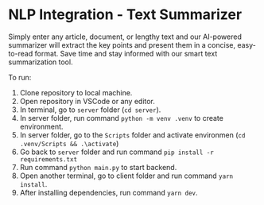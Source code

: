 # NLP Integration - Text Summarizer

Simply enter any article, document, or lengthy text and our AI-powered summarizer will extract the key points and present them in a concise, easy-to-read format. Save time and stay informed with our smart text summarization tool.

To run:

1. Clone repository to local machine.
2. Open repository in VSCode or any editor.
3. In terminal, go to `server` folder (`cd server`).
4. In server folder, run command `python -m venv .venv` to create environment.
5. In server folder, go to the `Scripts` folder and activate environmen (`cd .venv/Scripts && .\activate`)
6. Go back to `server` folder and run command `pip install -r requirements.txt`
7. Run command `python main.py` to start backend.
8. Open another terminal, go to client folder and run command `yarn install`.
9. After installing dependencies, run command `yarn dev`.